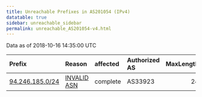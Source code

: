 ```yaml
---
title: Unreachable Prefixes in AS201054 (IPv4)
datatable: true
sidebar: unreachable_sidebar
permalink: unreachable_AS201054-v4.html
---
```


Data as of 2018-10-16 14:35:00 UTC


<div class="datatable-begin"></div>

| Prefix                                                   | Reason                                                                                                  | affected   | Authorized AS   |   MaxLength | Anchor                                         |   unreachable /24s |
|:---------------------------------------------------------|:--------------------------------------------------------------------------------------------------------|:-----------|:----------------|------------:|:-----------------------------------------------|-------------------:|
| [94.246.185.0/24](https://stat.ripe.net/94.246.185.0/24) | [INVALID ASN](https://rpki-validator.ripe.net/announcement-preview?asn=AS201054&prefix=94.246.185.0/24) | complete   | AS33923         |          24 | [RIPE](unreachable_RIPE_NCC_RPKI_Root-v4.html) |                  1 |

<div class="datatable-end"></div>